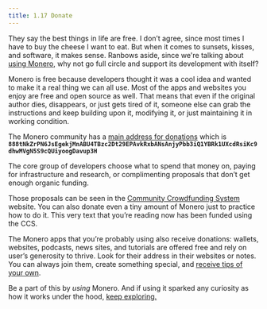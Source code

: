 ```yaml
---
title: 1.17 Donate
---
```

They say the best things in life are free. I don’t agree, since most times I have to buy the cheese I want to eat. But when it comes to sunsets, kisses, and software, it makes sense. Ranbows aside, since we're talking about [using Monero](1.13_use_monero.md), why not go full circle and support its development with itself?

Monero is free because developers thought it was a cool idea and wanted to make it a real thing we can all use. Most of the apps and websites you enjoy are free and open source as well. That means that even if the original author dies, disappears, or just gets tired of it, someone else can grab the instructions and keep building upon it, modifying it, or just maintaining it in working condition.

The Monero community has a [main address for donations](https://ccs.getmonero.org/donate/) which is **`888tNkZrPN6JsEgekjMnABU4TBzc2Dt29EPAvkRxbANsAnjyPbb3iQ1YBRk1UXcdRsiKc9dhwMVgN5S9cQUiyoogDavup3H`**

The core group of developers choose what to spend that money on, paying for infrastructure and research, or complimenting proposals that don’t get enough organic funding.

Those proposals can be seen in the [Community Crowdfunding System](https://ccs.getmonero.org/) website. You can also donate even a tiny amount of Monero just to practice how to do it. This very text that you’re reading now has been funded using the CCS.

The Monero apps that you’re probably using also receive donations: wallets, websites, podcasts, news sites, and tutorials are offered free and rely on user’s generosity to thrive. Look for their address in their websites or notes. You can always join them, create something special, and [receive tips of your own](1.15_tip_monero.md).

Be a part of this by *using* Monero. And if using it sparked any curiosity as how it works under the hood, [keep exploring.](2.01_lets_do_it.md)
